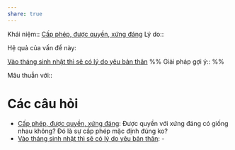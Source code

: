 ```yaml
---
share: true
---
```

Khái niệm:: [Cấp phép, được quyền, xứng đáng](../T%E1%BB%AB%20%C4%91i%E1%BB%83n/T%C3%ADch%20c%E1%BB%B1c/C%E1%BA%A5p%20ph%C3%A9p,%20%C4%91%C6%B0%E1%BB%A3c%20quy%E1%BB%81n,%20x%E1%BB%A9ng%20%C4%91%C3%A1ng.md)
Lý do:: 

Hệ quả của vấn đề này:

[Vào tháng sinh nhật thì sẽ có lý do yêu bản thân](../Quan%20%C4%91i%E1%BB%83m,%20th%C3%A1i%20%C4%91%E1%BB%99,%20nguy%C3%AAn%20t%E1%BA%AFc%20s%E1%BB%91ng,%20%C4%91i%E1%BB%81u%20m%C3%ACnh%20th%E1%BA%A5y%20ho%E1%BA%B7c%20c%E1%BA%A3m%20nh%E1%BA%ADn/V%C3%A0o%20th%C3%A1ng%20sinh%20nh%E1%BA%ADt%20th%C3%AC%20s%E1%BA%BD%20c%C3%B3%20l%C3%BD%20do%20y%C3%AAu%20b%E1%BA%A3n%20th%C3%A2n.md)
%%
Giải pháp gợi ý:: 
%%



Mâu thuẫn với:: 
# Các câu hỏi
- [Cấp phép, được quyền, xứng đáng](../T%E1%BB%AB%20%C4%91i%E1%BB%83n/T%C3%ADch%20c%E1%BB%B1c/C%E1%BA%A5p%20ph%C3%A9p,%20%C4%91%C6%B0%E1%BB%A3c%20quy%E1%BB%81n,%20x%E1%BB%A9ng%20%C4%91%C3%A1ng.md): Được quyền với xứng đáng có giống nhau không? Đó là sự cấp phép mặc định đúng ko?
- [Vào tháng sinh nhật thì sẽ có lý do yêu bản thân](../Quan%20%C4%91i%E1%BB%83m,%20th%C3%A1i%20%C4%91%E1%BB%99,%20nguy%C3%AAn%20t%E1%BA%AFc%20s%E1%BB%91ng,%20%C4%91i%E1%BB%81u%20m%C3%ACnh%20th%E1%BA%A5y%20ho%E1%BA%B7c%20c%E1%BA%A3m%20nh%E1%BA%ADn/V%C3%A0o%20th%C3%A1ng%20sinh%20nh%E1%BA%ADt%20th%C3%AC%20s%E1%BA%BD%20c%C3%B3%20l%C3%BD%20do%20y%C3%AAu%20b%E1%BA%A3n%20th%C3%A2n.md): \-

